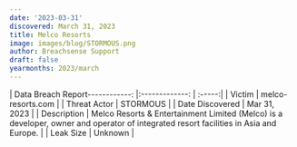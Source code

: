 ```yaml
---
date: '2023-03-31'
discovered: March 31, 2023
title: Melco Resorts
image: images/blog/STORMOUS.png
author: Breachsense Support
draft: false
yearmonths: 2023/march
---
```


| Data Breach Report------------:     |:-------------:    | :-----:|
| Victim      | melco-resorts.com      | 
| Threat Actor      | STORMOUS      | 
| Date Discovered      | Mar 31, 2023      | 
| Description      | Melco Resorts & Entertainment Limited (Melco) is a developer, owner and operator of integrated resort facilities in Asia and Europe.      | 
| Leak Size      | Unknown      | 

